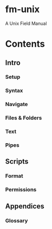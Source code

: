 fm-unix
==========

A Unix Field Manual

# Contents

## Intro

### Setup

### Syntax

### Navigate

### Files & Folders

### Text

### Pipes

## Scripts

### Format

### Permissions

## Appendices

### Glossary
